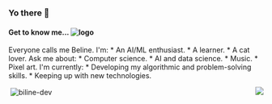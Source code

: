 ### Yo there 👋

<!--
**Biline-dev/Biline-dev** is a ✨ _special_ ✨ repository because its `README.md` (this file) appears on your GitHub profile.
-->

#### Get to know me... ![logo](https://www.pixenli.com/image/0-fXs55-)


<div>
  <p style="text-align: left;">
    Everyone calls me Beline. I'm:
    * An AI/ML enthusiast.
    * A learner.
    * A cat lover.
    Ask me about:
    * Computer science.
    * AI and data science.
    * Music.
    * Pixel art.
    I'm currently:
    * Developing my algorithmic and problem-solving skills.
    * Keeping up with new technologies.
  </p>
  <img src="https://www.pixenli.com/image/uuH5dFAo" style="float: right;" />
</div>





<p>&nbsp;<img align="center" src="https://github-readme-stats.vercel.app/api?username=biline-dev&show_icons=true&locale=en" alt="biline-dev" /></p>


